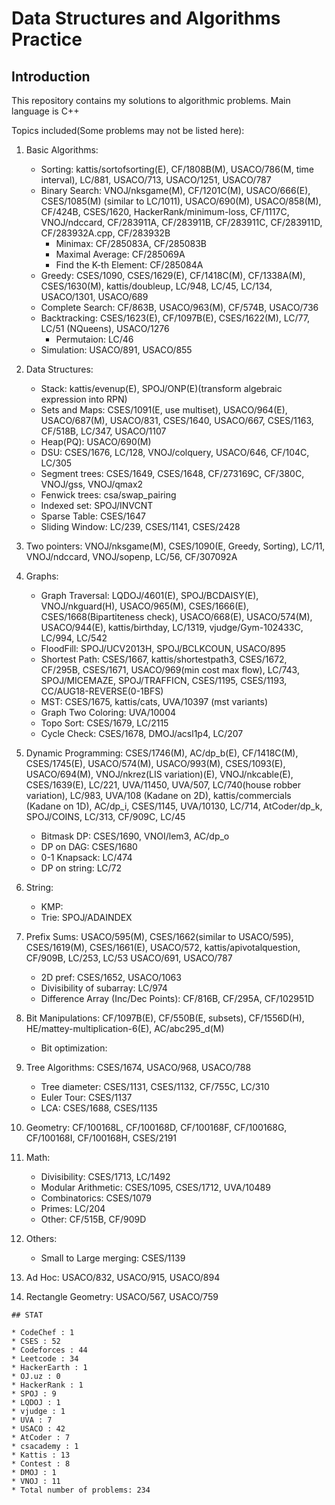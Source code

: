 # Data Structures and Algorithms Practice
## Introduction
This repository contains my solutions to algorithmic problems. Main language is C++

Topics included(Some problems may not be listed here):
1. Basic Algorithms:
    * Sorting: kattis/sortofsorting(E), CF/1808B(M), USACO/786(M, time interval), LC/881, USACO/713, USACO/1251, USACO/787
    * Binary Search: VNOJ/nksgame(M), CF/1201C(M), USACO/666(E), CSES/1085(M) (similar to LC/1011), USACO/690(M), USACO/858(M), CF/424B, CSES/1620, HackerRank/minimum-loss, CF/1117C, VNOJ/ndccard, CF/283911A, CF/283911B, CF/283911C, CF/283911D, CF/283932A.cpp, CF/283932B
        * Minimax: CF/285083A, CF/285083B
        * Maximal Average: CF/285069A
        * Find the K-th Element: CF/285084A
    * Greedy: CSES/1090, CSES/1629(E), CF/1418C(M), CF/1338A(M), CSES/1630(M), kattis/doubleup, LC/948, LC/45, LC/134, USACO/1301, USACO/689
    * Complete Search: CF/863B, USACO/963(M), CF/574B, USACO/736
    * Backtracking: CSES/1623(E), CF/1097B(E), CSES/1622(M), LC/77, LC/51 (NQueens), USACO/1276
        * Permutaion: LC/46
    * Simulation: USACO/891, USACO/855

2. Data Structures:
    * Stack: kattis/evenup(E), SPOJ/ONP(E)(transform algebraic expression into RPN)
    * Sets and Maps: CSES/1091(E, use multiset), USACO/964(E), USACO/687(M), USACO/831, CSES/1640, USACO/667, CSES/1163, CF/518B, LC/347, USACO/1107
    * Heap(PQ):  USACO/690(M)
    * DSU: CSES/1676, LC/128, VNOJ/colquery, USACO/646, CF/104C, LC/305
    * Segment trees: CSES/1649, CSES/1648, CF/273169C, CF/380C, VNOJ/gss, VNOJ/qmax2
    * Fenwick trees: csa/swap_pairing
    * Indexed set: SPOJ/INVCNT
    * Sparse Table: CSES/1647
    * Sliding Window: LC/239, CSES/1141, CSES/2428

3. Two pointers: VNOJ/nksgame(M), CSES/1090(E, Greedy, Sorting), LC/11, VNOJ/ndccard, VNOJ/sopenp, LC/56, CF/307092A

4. Graphs:
    * Graph Traversal: LQDOJ/4601(E), SPOJ/BCDAISY(E), VNOJ/nkguard(H), USACO/965(M), CSES/1666(E), CSES/1668(Bipartiteness check), USACO/668(E), USACO/574(M), USACO/944(E), kattis/birthday, LC/1319, vjudge/Gym-102433C, LC/994, LC/542
    * FloodFill: SPOJ/UCV2013H, SPOJ/BCLKCOUN, USACO/895
    * Shortest Path: CSES/1667, kattis/shortestpath3, CSES/1672, CF/295B, CSES/1671, USACO/969(min cost max flow), LC/743, SPOJ/MICEMAZE, SPOJ/TRAFFICN, CSES/1195, CSES/1193, CC/AUG18-REVERSE(0-1BFS)
    * MST: CSES/1675, kattis/cats, UVA/10397 (mst variants)
    * Graph Two Coloring: UVA/10004
    * Topo Sort: CSES/1679, LC/2115
    * Cycle Check: CSES/1678, DMOJ/acsl1p4, LC/207

5. Dynamic Programming: CSES/1746(M), AC/dp_b(E), CF/1418C(M), CSES/1745(E), USACO/574(M), USACO/993(M), CSES/1093(E), USACO/694(M), VNOJ/nkrez(LIS variation)(E), VNOJ/nkcable(E), CSES/1639(E), LC/221, UVA/11450, UVA/507, LC/740(house robber variation), LC/983, UVA/108 (Kadane on 2D), kattis/commercials (Kadane on 1D), AC/dp_i, CSES/1145, UVA/10130, LC/714, AtCoder/dp_k, SPOJ/COINS, LC/313, CF/909C, LC/45
    * Bitmask DP: CSES/1690, VNOI/lem3, AC/dp_o
    * DP on DAG: CSES/1680
    * 0-1 Knapsack: LC/474
    * DP on string: LC/72

7. String:
    * KMP:
    * Trie: SPOJ/ADAINDEX

8. Prefix Sums: USACO/595(M), CSES/1662(similar to USACO/595), CSES/1619(M), CSES/1661(E), USACO/572, kattis/apivotalquestion, CF/909B, LC/253, LC/53
USACO/691, USACO/787
    * 2D pref: CSES/1652, USACO/1063
    * Divisibility of subarray: LC/974
    * Difference Array (Inc/Dec Points): CF/816B, CF/295A, CF/102951D

9. Bit Manipulations: CF/1097B(E), CF/550B(E, subsets), CF/1556D(H), HE/mattey-multiplication-6(E), AC/abc295_d(M)
    * Bit optimization:

10. Tree Algorithms: CSES/1674, USACO/968, USACO/788
    * Tree diameter: CSES/1131, CSES/1132, CF/755C, LC/310
    * Euler Tour: CSES/1137
    * LCA: CSES/1688, CSES/1135

11. Geometry: CF/100168L, CF/100168D, CF/100168F, CF/100168G, CF/100168I, CF/100168H, CSES/2191

12. Math:
    * Divisibility: CSES/1713, LC/1492
    * Modular Arithmetic: CSES/1095, CSES/1712, UVA/10489
    * Combinatorics: CSES/1079
    * Primes: LC/204
    * Other: CF/515B, CF/909D

13. Others:
    * Small to Large merging: CSES/1139

14. Ad Hoc: USACO/832, USACO/915, USACO/894

15. Rectangle Geometry: USACO/567, USACO/759
``````
## STAT

* CodeChef : 1 
* CSES : 52 
* Codeforces : 44 
* Leetcode : 34 
* HackerEarth : 1 
* OJ.uz : 0 
* HackerRank : 1 
* SPOJ : 9 
* LQDOJ : 1 
* vjudge : 1 
* UVA : 7 
* USACO : 42 
* AtCoder : 7 
* csacademy : 1 
* Kattis : 13 
* Contest : 8 
* DMOJ : 1 
* VNOJ : 11 
* Total number of problems: 234